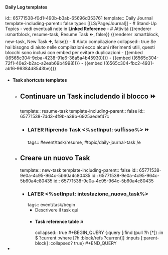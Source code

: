#### Daily Log templates
id:: 65771538-f0d1-490b-b3ab-65696d353761
template:: Daily Journal
template-including-parent:: false
type:: [[LS/Page/Journal]]
	- # Stand-Up Topics
		- vedi eventuali note in **Linked Reference**
	- # Attivitá
	  {{renderer :smartblock, resume-task, Resume Task ⏩️, false}} {{renderer :smartblock, new-task, New Task ➕, false}}
	- # Aiuto compilazione
	  collapsed:: true
	  Se hai bisogno di aiuto nelle compilazioni ecco alcuni riferimenti utili, questi blocchi sono inclusi con embed per evitare duplicazioni
		- {{embed ((6565c304-9cba-4238-91e6-36a5a4b45930))}}
		- {{embed ((6565c304-72f1-40e2-b2ac-a2eab69b4998))}}
		- {{embed ((6565c304-fbc2-4931-ab16-96384d8543be))}}
- #### Task shortcuts templates
	- ## Continuare un Task includendo il blocco ⏩️
	  template:: resume-task
	  template-including-parent:: false
	  id:: 65771538-7dd3-4f9b-a39b-6925aedef47c
		- ### LATER Riprendo Task <%setInput: suffisso%> ⏩️
		  tags:: #event/task/resume, #topic/daily-journal-task 
		  /e
	- ## Creare un nuovo Task
	  template:: new-task
	  template-including-parent:: false
	  id:: 65771538-9e0a-4c95-964c-5b60a4c80435
	  id:: 65771538-9e0a-4c95-964c-5b60a4c80435
	  id:: 65771538-9e0a-4c95-964c-5b60a4c80435
		- ### LATER <%setInput: intestazione_nuovo_task%>
		  tags:: event/task/begin
			- Descrivere il task qui
			- #### Task reference table ↗️
			  collapsed:: true
			  #+BEGIN_QUERY
			  {:query [:find (pull ?h [*])
			          :in $ ?current
			          :where
			          [?h :block/refs ?current]]
			  :inputs [:parent-block]
			  :collapsed? true}
			  #+END_QUERY
-